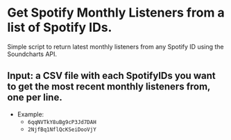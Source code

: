 # Get Spotify Monthly Listeners from a list of Spotify IDs.
Simple script to return latest monthly listeners from any Spotify ID using the Soundcharts API.<br>

## Input: a **CSV file** with each SpotifyIDs you want to get the most recent monthly listeners from, one per line. 
- Example:
  - <code>6qqNVTkY8uBg9cP3Jd7DAH</code>
  - <code>2NjfBq1NflQcKSeiDooVjY<code>
